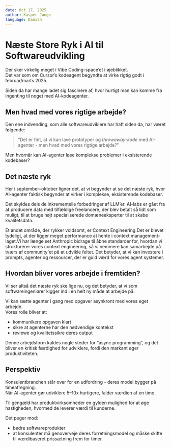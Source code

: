 ```yaml
---
date: Oct 17, 2025
author: Kasper Junge
language: Danish
---
```


# Næste Store Ryk i AI til Softwareudvikling

Der sker virkelig meget i Vibe Coding-space’et i øjeblikket.  
Det var som om Cursor’s kodeagent begyndte at virke rigtig godt i februar/marts 2025.

Siden da har mange ladet sig fascinere af, hvor hurtigt man kan komme fra ingenting til noget med AI-kodeagenter.

## Men hvad med vores rigtige arbejde?
Den ene indvending, som alle softwareudviklere har haft siden da, har været følgende:

> “Det er fint, at vi kan lave prototyper og *throwaway-kode* med AI-agenter - men hvad med vores rigtige arbejde?”

Men hvornår kan AI-agenter løse komplekse problemer i eksisterende kodebaser?


## Det næste ryk
Her i september–oktober ligner det, at vi begynder at se det næste ryk, hvor AI-agenter faktisk begynder at virker i komplekse, eksisterende kodebaser.

Det skyldes dels de inkrementelle forbedringer af LLM’er. AI-labs er gået fra at producere data med tilfældige freelancere, der blev betalt så lidt som muligt, til at bruge højt specialiserede domæneeksperter til at skabe kvalitetsdata.

Et andet område, der rykker voldsomt, er Context Engineering.Det er blevet tydeligt, at der ligger meget performance at hente i context management-laget.Vi har længe set Anthropic bidrage til åbne standarder for, hvordan vi strukturerer vores context engineering, så vi nemmere kan samarbejde på tværs af community'et på at udvikle feltet. Det betyder, at vi kan investere i prompts, agenter og ressourcer, der er guld værd for vores agent systemer.

## Hvordan bliver vores arbejde i fremtiden?
Vi ser altså det næste ryk ske lige nu, og det betyder, at vi som softwareingeniører kigger ind i en helt ny måde at arbejde på.

Vi kan sætte agenter i gang med opgaver asynkront med vores eget arbejde.  
Vores rolle bliver at:

- kommunikere opgaven klart  
- sikre at agenterne har den nødvendige kontekst  
- reviewe og kvalitetssikre deres output  

Denne arbejdsform kaldes nogle steder for “async programming”, og det bliver en kritisk færdighed for udviklere, fordi den markant øger produktiviteten.

## Perspektiv
Konsulentbranchen står over for en udfordring - deres model bygger på timeafregning.  
Når AI-agenter gør udviklere 5–10x hurtigere, falder værdien af en time.

Til gengæld har produktvirksomheder en gylden mulighed for at øge hastigheden, hvormed de leverer værdi til kunderne.  

Det peger mod:

- bedre softwareprodukter  
- at konsulenter må genoverveje deres forretningsmodel og måske skifte til værdibaseret prissætning frem for timer.
